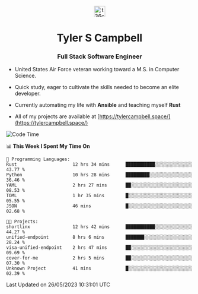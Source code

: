 <p align="center">
<a href="https://www.linkedin.com/in/t36campbell" target="blank"><img align="center" src="https://ik.imagekit.io/t36campbell/Portfolio/linkedin.png.original_m8bbGgPh6.png" alt="t36campbell" height="30" width="30" /></a>
</p>
<h1 align="center">Tyler S Campbell</h1>
<h3 align="center">Full Stack Software Engineer</h3>

* United States Air Force veteran working toward a M.S. in Computer Science.

* Quick study, eager to cultivate the skills needed to become an elite developer.

* Currently automating my life with **Ansible** and teaching myself **Rust**

* All of my projects are available at [https://tylercampbell.space/](https://tylercampbell.space/)

<!--START_SECTION:waka-->
![Code Time](http://img.shields.io/badge/Code%20Time-2%2C527%20hrs%2049%20mins-blue)

📊 **This Week I Spent My Time On** 

```text
💬 Programming Languages: 
Rust                     12 hrs 34 mins      ███████████░░░░░░░░░░░░░░   43.77 % 
Python                   10 hrs 28 mins      █████████░░░░░░░░░░░░░░░░   36.46 % 
YAML                     2 hrs 27 mins       ██░░░░░░░░░░░░░░░░░░░░░░░   08.53 % 
TOML                     1 hr 35 mins        █░░░░░░░░░░░░░░░░░░░░░░░░   05.55 % 
JSON                     46 mins             █░░░░░░░░░░░░░░░░░░░░░░░░   02.68 % 

🐱‍💻 Projects: 
shortlinx                12 hrs 42 mins      ███████████░░░░░░░░░░░░░░   44.27 % 
unified-endpoint         8 hrs 6 mins        ███████░░░░░░░░░░░░░░░░░░   28.24 % 
visa-unified-endpoint    2 hrs 47 mins       ██░░░░░░░░░░░░░░░░░░░░░░░   09.69 % 
cover-for-me             2 hrs 5 mins        ██░░░░░░░░░░░░░░░░░░░░░░░   07.30 % 
Unknown Project          41 mins             █░░░░░░░░░░░░░░░░░░░░░░░░   02.39 % 
```


 Last Updated on 26/05/2023 10:31:01 UTC
<!--END_SECTION:waka-->
